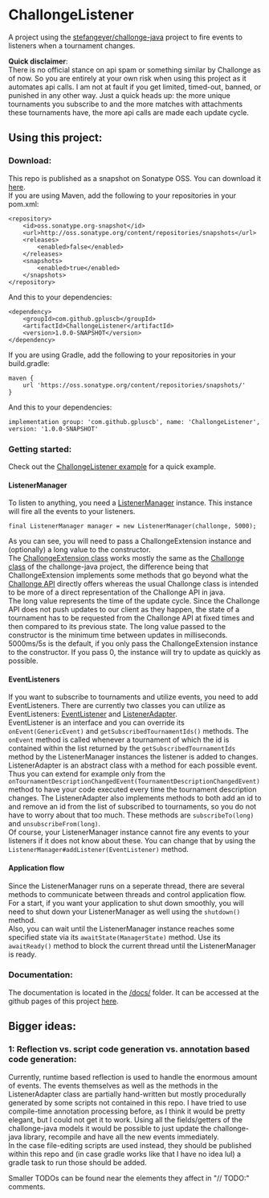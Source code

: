 # ChallongeListener
A project using the [stefangeyer/challonge-java](https://github.com/stefangeyer/challonge-java) project to fire events to listeners when a tournament changes.

**Quick disclaimer**:\
There is no official stance on api spam or something similar by Challonge as of now. So you are entirely at your own risk when using this project as it automates api calls. I am not at fault if you get limited, timed-out, banned, or punished in any other way. Just a quick heads up: the more unique tournaments you subscribe to and the more matches with attachments these tournaments have, the more api calls are made each update cycle.

## Using this project:

### Download:
This repo is published as a snapshot on Sonatype OSS. You can download it [here](https://oss.sonatype.org/content/repositories/snapshots/com/github/gpluscb/ChallongeListener/).\
If you are using Maven, add the following to your repositories in your pom.xml:
```
<repository>
	<id>oss.sonatype.org-snapshot</id>
	<url>http://oss.sonatype.org/content/repositories/snapshots</url>
	<releases>
		<enabled>false</enabled>
	</releases>
	<snapshots>
		<enabled>true</enabled>
	</snapshots>
</repository>
```
And this to your dependencies:
```
<dependency>
	<groupId>com.github.gpluscb</groupId>
	<artifactId>ChallongeListener</artifactId>
	<version>1.0.0-SNAPSHOT</version>
</dependency>
```
If you are using Gradle, add the following to your repositories in your build.gradle:
```
maven {
	url 'https://oss.sonatype.org/content/repositories/snapshots/'
}
```
And this to your dependencies:
```
implementation group: 'com.github.gpluscb', name: 'ChallongeListener', version: '1.0.0-SNAPSHOT'
```

### Getting started:
Check out the [ChallongeListener example](src/examples/java/com/gpluscb/challonge_listener/ChallongeListenerExample.java) for a quick example.

#### ListenerManager
To listen to anything, you need a [ListenerManager](src/main/java/com/gpluscb/challonge_listener/listener/ListenerManager.java) instance. This instance will fire all the events to your listeners.
```
final ListenerManager manager = new ListenerManager(challonge, 5000);
```
As you can see, you will need to pass a ChallongeExtension instance and (optionally) a long value to the constructor.\
The [ChallongeExtension class](src/main/java/com/gpluscb/challonge_listener/ChallongeExtension.java) works mostly the same as the [Challonge class](https://github.com/stefangeyer/challonge-java/blob/master/core/src/main/java/at/stefangeyer/challonge/Challonge.java) of the challonge-java project, the difference being that ChallongeExtension implements some methods that go beyond what the [Challonge API](https://api.challonge.com/v1) directly offers whereas the usual Challonge class is intended to be more of a direct representation of the Challonge API in java.\
The long value represents the time of the update cycle. Since the Challonge API does not push updates to our client as they happen, the state of a tournament has to be requested from the Challonge API at fixed times and then compared to its previous state. The long value passed to the constructor is the minimum time between updates in milliseconds. 5000ms/5s is the default, if you only pass the ChallongeExtension instance to the constructor. If you pass 0, the instance will try to update as quickly as possible.

#### EventListeners
If you want to subscribe to tournaments and utilize events, you need to add EventListeners. There are currently two classes you can utilize as EventListeners: [EventListener](src/main/java/com/gpluscb/challonge_listener/listener/EventListener.java) and [ListenerAdapter](src/main/java/com/gpluscb/challonge_listener/listener/ListenerAdapter.java).\
EventListener is an interface and you can override its `onEvent(GenericEvent)` and `getSubscribedTournamentIds()` methods. The `onEvent` method is called whenever a tournament of which the id is contained within the list returned by the `getSubscribedTournamentIds` method by the ListenerManager instances the listener is added to changes.\
ListenerAdapter is an abstract class with a method for each possible event. Thus you can extend for example only from the\
`onTournamentDescriptionChangedEvent(TournamentDescriptionChangedEvent)`\
method to have your code executed every time the tournament description changes. The ListenerAdapter also implements methods to both add an id to and remove an id from the list of subscribed to tournaments, so you do not have to worry about that too much. These methods are `subscribeTo(long)` and `unsubscribeFrom(long)`.\
Of course, your ListenerManager instance cannot fire any events to your listeners if it does not know about these. You can change that by using the `ListenerManager#addListener(EventListener)` method.

#### Application flow
Since the ListenerManager runs on a seperate thread, there are several methods to communicate between threads and control application flow.\
For a start, if you want your application to shut down smoothly, you will need to shut down your ListenerManager as well using the `shutdown()` method.\
Also, you can wait until the ListenerManager instance reaches some specified state via its `awaitState(ManagerState)` method. Use its `awaitReady()` method to block the current thread until the ListenerManager is ready.

### Documentation:
The documentation is located in the [/docs/](/docs/) folder. It can be accessed at the github pages of this project [here](https://gpluscb.github.io/ChallongeListener/).

## Bigger ideas:

### 1: Reflection vs. script code generation vs. annotation based code generation:
Currently, runtime based reflection is used to handle the enormous amount of events. The events themselves as well as the methods in the ListenerAdapter class are partially hand-written but mostly procedurally generated by some scripts not contained in this repo. I have tried to use compile-time annotation processing before, as I think it would be pretty elegant, but I could not get it to work. Using all the fields/getters of the challonge-java models it would be possible to just update the challonge-java library, recompile and have all the new events immediately.\
In the case file-editing scripts are used instead, they should be published within this repo and (in case gradle works like that I have no idea lul) a gradle task to run those should be added.

Smaller TODOs can be found near the elements they affect in "// TODO:" comments.
